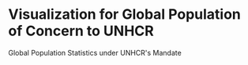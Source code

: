 # Visualization for Global Population of Concern to UNHCR
Global Population Statistics under UNHCR's Mandate
